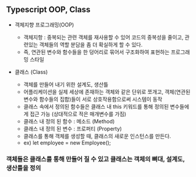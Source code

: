 ## Typescript OOP, Class

- 객체지향 프로그래밍(OOP)

  - 객체지항 : 중복되는 관련 객체를 재사용할 수 있어 코드의 중복성을 줄이고, 관련있는 객체들의 역할 분담을 좀 더 확실하게 할 수 있다.
  - 즉, 연관된 변수와 함수들을 한 덩어리로 묶어서 구조화하여 표현하는 프로그래밍 스타일

- 클래스 (Class)
  - 객체를 만들어 내기 위한 설계도, 생산틀
  - 어플리케이션을 실제 세상에 존재하는 객체와 같은 단위로 쪼개고,
    객체(연관된 변수와 함수들의 집합)들이 서로 상호작용함으로써 시스템이 동작
  - 클래스 속에서 정의된 함수들은 클래스 내 this 키워드를 통해 정의된 변수들에게 접근 가능
    (상대적으로 적은 매개변수를 가짐)
  - 클래스 내 정의 된 함수 : 메소드 (Method)
  - 클래스 내 정의 된 변수 : 프로퍼티 (Property)
  - 클래스를 통해 객체를 생성할 때, 클래스의 새로운 인스턴스를 만든다.
  - ex) let employee = new Employee();

### 객체들은 클래스를 통해 만들어 질 수 있고 클래스는 객체의 뼈대, 설계도, 생산틀을 정의
